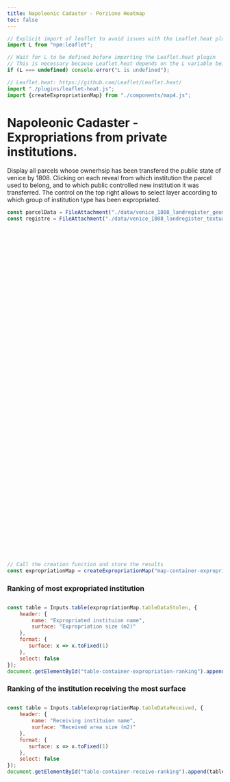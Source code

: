 ```yaml
---
title: Napoleonic Cadaster - Porzione Heatmap
toc: false
---
```


```js
// Explicit import of leaflet to avoid issues with the Leaflet.heat plugin
import L from "npm:leaflet";
```

```js
// Wait for L to be defined before importing the Leaflet.heat plugin
// This is necessary because Leaflet.heat depends on the L variable being defined
if (L === undefined) console.error("L is undefined");

// Leaflet.heat: https://github.com/Leaflet/Leaflet.heat/
import "./plugins/leaflet-heat.js";
import {createExpropriationMap} from "./components/map4.js";
```

# Napoleonic Cadaster - Expropriations from private institutions.
Display all parcels whose ownerhsip has been transfered the public state of venice by 1808. Clicking on each reveal from which institution the parcel used to belong, and to which public controlled new institution it was transferred. The control on the top right allows to select layer according to which group of institution type has been expropriated.

```js
const parcelData = FileAttachment("./data/venice_1808_landregister_geometries.geojson").json();
const registre = FileAttachment("./data/venice_1808_landregister_textual_entries.json").json();
```

<!-- Create the map container -->
<div id="map-container-expropriations" style="height: 750px; margin: 1em 0 2em 0;"></div>

```js
// Call the creation function and store the results
const expropriationMap = createExpropriationMap("map-container-expropriations", parcelData, registre);
```

### Ranking of most expropriated institution

<!-- Create the tanble container -->
<div id="table-container-expropriation-ranking" style="width: 700px; margin: 1em 0 2em 0;"></div>


```js
const table = Inputs.table(expropriationMap.tableDataStolen, {
    header: {
        name: "Expropriated instituion name",
        surface: "Expropriation size (m2)"
    },
    format: {
       surface: x => x.toFixed(1)
    }, 
    select: false
});
document.getElementById("table-container-expropriation-ranking").append(table)
```


### Ranking of the institution receiving the most surface

<!-- Create the tanble container -->
<div id="table-container-receive-ranking" style="width: 700px; margin: 1em 0 2em 0;"></div>


```js
const table = Inputs.table(expropriationMap.tableDataReceived, {
    header: {
        name: "Receiving instituion name",
        surface: "Received area size (m2)"
    },
    format: {
       surface: x => x.toFixed(1)
    }, 
    select: false
});
document.getElementById("table-container-receive-ranking").append(table)
```